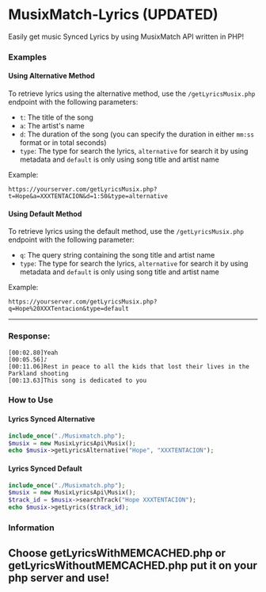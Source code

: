 # MusixMatch-Lyrics (UPDATED)
Easily get music Synced Lyrics by using MusixMatch API written in PHP!

### Examples

#### Using Alternative Method

To retrieve lyrics using the alternative method, use the `/getLyricsMusix.php` endpoint with the following parameters:
- `t`: The title of the song
- `a`: The artist's name
- `d`: The duration of the song (you can specify the duration in either `mm:ss` format or in total seconds)
- `type`: The type for search the lyrics, `alternative` for search it by using metadata and `default` is only using song title and artist name

Example:

```
https://yourserver.com/getLyricsMusix.php?t=Hope&a=XXXTENTACION&d=1:50&type=alternative
```

#### Using Default Method

To retrieve lyrics using the default method, use the `/getLyricsMusix.php` endpoint with the following parameter:
- `q`: The query string containing the song title and artist name
- `type`: The type for search the lyrics, `alternative` for search it by using metadata and `default` is only using song title and artist name

Example:

```
https://yourserver.com/getLyricsMusix.php?q=Hope%20XXXTentacion&type=default
```

---

### Response:

```
[00:02.80]Yeah
[00:05.56]♪
[00:11.06]Rest in peace to all the kids that lost their lives in the Parkland shooting
[00:13.63]This song is dedicated to you
```

### How to Use

#### Lyrics Synced Alternative

```php
include_once("./Musixmatch.php");
$musix = new MusixLyricsApi\Musix(); 
echo $musix->getLyricsAlternative("Hope", "XXXTENTACION");
```

#### Lyrics Synced Default

```php
include_once("./Musixmatch.php");
$musix = new MusixLyricsApi\Musix();
$track_id = $musix->searchTrack("Hope XXXTENTACION");      
echo $musix->getLyrics($track_id);
```

### Information

Choose getLyricsWithMEMCACHED.php or getLyricsWithoutMEMCACHED.php put it on your php server and use!
---
